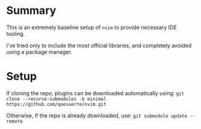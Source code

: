 # Summary
This is an extremely baseline setup of `nvim` to provide necessary IDE tooling.

I've tried only to include the most official libraries, and completely avoided using a package manager.

# Setup
If cloning the repo, plugins can be downloaded automatically using:
`git clone --recurse-submodules -b minimal https://github.com/quesuerte/nvim.git`

Otherwise, if the repo is already downloaded, use:
`git submodule update --remote`
